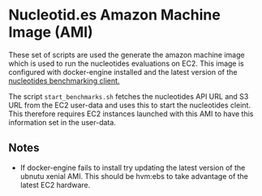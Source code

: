 # Nucleotid.es Amazon Machine Image (AMI)

These set of scripts are used the generate the amazon machine image which is
used to run the nucleotides evaluations on EC2. This image is configured with
docker-engine installed and the latest version of the [nucleotides benchmarking
client.][client]

[client]: https://github.com/nucleotides/nucleotides-client

The script `start_benchmarks.sh` fetches the nucleotides API URL and S3 URL
from the EC2 user-data and uses this to start the nucleotides cleint. This
therefore requires EC2 instances launched with this AMI to have this
information set in the user-data.

## Notes

  * If docker-engine fails to install try updating the latest version of the
    ubnutu xenial AMI. This should be hvm:ebs to take advantage of the latest
    EC2 hardware.
